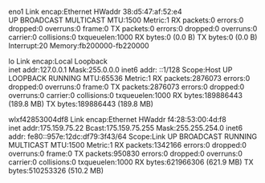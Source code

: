 eno1      Link encap:Ethernet  HWaddr 38:d5:47:af:52:e4  
          UP BROADCAST MULTICAST  MTU:1500  Metric:1
          RX packets:0 errors:0 dropped:0 overruns:0 frame:0
          TX packets:0 errors:0 dropped:0 overruns:0 carrier:0
          collisions:0 txqueuelen:1000 
          RX bytes:0 (0.0 B)  TX bytes:0 (0.0 B)
          Interrupt:20 Memory:fb200000-fb220000 

lo        Link encap:Local Loopback  
          inet addr:127.0.0.1  Mask:255.0.0.0
          inet6 addr: ::1/128 Scope:Host
          UP LOOPBACK RUNNING  MTU:65536  Metric:1
          RX packets:2876073 errors:0 dropped:0 overruns:0 frame:0
          TX packets:2876073 errors:0 dropped:0 overruns:0 carrier:0
          collisions:0 txqueuelen:1000 
          RX bytes:189886443 (189.8 MB)  TX bytes:189886443 (189.8 MB)

wlxf42853004df8 Link encap:Ethernet  HWaddr f4:28:53:00:4d:f8  
          inet addr:175.159.75.22  Bcast:175.159.75.255  Mask:255.255.254.0
          inet6 addr: fe80::957e:12dc:df79:3f43/64 Scope:Link
          UP BROADCAST RUNNING MULTICAST  MTU:1500  Metric:1
          RX packets:1342166 errors:0 dropped:0 overruns:0 frame:0
          TX packets:950830 errors:0 dropped:0 overruns:0 carrier:0
          collisions:0 txqueuelen:1000 
          RX bytes:621966306 (621.9 MB)  TX bytes:510253326 (510.2 MB)


